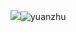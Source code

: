 ![](yuanzhu.png)![yuanzhu](https://user-images.githubusercontent.com/82360097/115135451-19c0f700-a04b-11eb-9806-219e3090f0f2.png)
